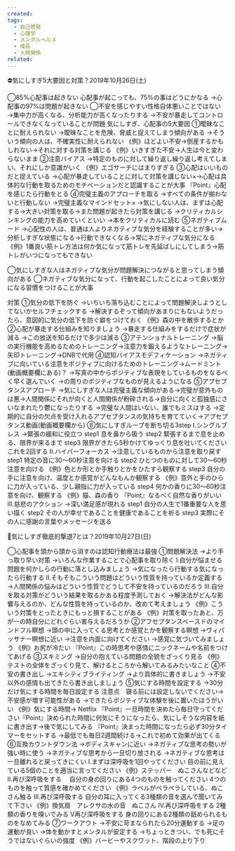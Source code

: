 ```yaml
---
created: 
tags:
  - 自己啓発
  - 心理学
  - メンタルヘルス
  - 成長
  - 人間関係
related:
---
```



⛔️気にしすぎ5大要因と対策？2019年10月26日(土)

◯85%心配事は起きない
心配事が起こっても、75%の事はどうにかなる
→心配事の97%は問題が起きない
◯不安を感じやすい性格自体悪いことではない
→集中力が高くなる、分析能力が高くなったりする
→不安が暴走してコントロールできなくなっていることが問題
気にしすぎ、心配事の5大要因
①曖昧なことに耐えられない
→曖昧なことを危険、脅威と捉えてしまう傾向がある
→そういう傾向の人は、不確実性に耐えられない
《例》ほどよい不安→倒産するかもしれない→それに対する対策を講じる
《例》いきすぎた不安→人生は今と変わらないまま
②注意バイアス
→特定のものに対して繰り返し繰り返し考えてしまい、それにしか意識がいく
《例》エゴサーチにはまりすぎる
③心配はいいものだと捉えている
→心配が暴走していることに対して対策を講じない×→心配は具体的な行動を取るためのモチベーションだと認識することが大事
『Point』心配を感じたら行動をとる
④完璧主義のアプローチを取る
→すべての条件が揃わないと行動しない
→完璧主義なマインドセット×
→気にしない人は、まずは心配する→大きい対策を取る→また問題が起きたら対策を講じる
→クリティカルシンキングの能力を高めていくといい
→本をクリティカルに読む
⑤ネガティブムード
→心配性の人は、普通は人よりネガティブな気分を経験することが多い→分析しすぎな状態になる→行動できなくなる→常にネガティブな気分になる
《例》1番良い筋トレ方法は何か気になって筋トレを先延ばしにしてしまう→筋トレがいつになってもできない

◯気にしすぎな人はネガティブな気分が問題解決につながると思ってしまう傾向がある
◯ネガティブな気分になって、行動を起こしたことによって良い気分になる習慣をつけることが大事

対策
①気分の低下を防ぐ
→いちいち落ち込むことによって問題解決しようとしてないかセルフチェックする
→解決するぞって傾向があまりにもないようだったら、意図的に気分の低下を防ぐ癖をつけておく
《例》森の中を散歩するとか
②心配が暴走する仕組みを知りましょう
→暴走する仕組みをするだけで症状が減る
→この放送を知るだけで多少は減る
③アテンショナルトレーニング
→脳の実行機能を高めるためのトレーニング→注意力を鍛えるようなトレーニング→矢印トレーニング→DNBで代用
④認知バイアスモデフィケーション
→ネガティブに向いている注意をポジティブに向けるためのトレーニング→ムードミント(動画概要欄にある)？
→写真の中からポジティブな表現をしているものをなるべく早く選んでいく
→の周りのポジティブなものが見えるようになる
⑤アプセプタンスアプローチ
→気にしすぎな人は完璧主義な傾向がある→完璧が意外ものは悪→人間関係にそれが向くと人間関係が粉砕される→自分に向くと孤独感にさいなまれたり鬱になったりする
→完璧な人間はいない、誰でもミスはする
→定期的に自分の欠点を受け入れるアプセプタンスの気持ちを育てていく→アプセプタンス動画(動画概要欄から)
⑥気にしすぎループを断ち切る3step
Ⅰ.シングルブレス
→緊張の緩和に役立つ
step1 息を鼻から吸う
step2 緊張するまで息を止める、限界が来るまで
step3 限界がきたら5秒かけてゆっくり息を吐いてください
          これを2回する
Ⅱ.ハイパーフォーカス
→注意しているものから注意を取り戻す
step1 特定の音に30〜60秒注意を向ける
step2 ひとつのものに対して30〜60秒注意を向ける
《例》色とか形とか手触りとかをひたすら観察する
step3 自分の手に注意を向け、温度とか感覚がどんなもんか観察する
《例》意外と手のひらに力が入っている、少し親指に力が入っている
step4 何かの香りに30〜60秒注意を向け、観察する
《例》猫、森の香り
『Point』なるべく自然な香りがいい
Ⅲ.慈悲のアクション
→深い満足感が現れる
step1 自分の人生で1番重要な人を思い描く
step2 その人が幸せであることを健康であることを祈る
step3 実際にその人に感謝の言葉やメッセージを送る


📛気にしすぎ徹底的撃退7とは？2019年10月27日(日)


◯心配事を頭から頭から消すのは認知行動療法は最強
①問題解決法
→より手っ取り早い対策
→いろんな作業することで心配事を取り除く
Ⅰ.自分が悩ませる問題を何かしらの行動に落とし込みましょう
→気になったら行動する気になったら行動する
Ⅱ.そもそもこういう問題はどういう性質を持っているか定義する
→人間関係の悩みはどういう性質でどうして不安を持っているのだろう
Ⅲ.自分を取る対策がどういう結果を取るかある程度予測しておく
→解決法がどんな影響与えるのか、どんな性質を持っているのか、改めて考えましょう
《例》こういう対策をとったときにもっと損することがある
《例》対策を取ったあと、万が一の時自分にどれぐらい害与えるだろうか
②アフセプタンスベースドのマインドフル瞑想
→頭の中に入ってくる思考とか感覚とかを観察する瞑想
→ヴィパッサナー瞑想に近い
→注意を内面に向けてください
→感覚に気づいてみましょう
《例》お尻が冷たい
『Point』この時思考や感情にニックネームや名前をつけてあげる
③スキミング
→自分の抱えている問題の全貌をざっくり見る
《例》テストの全体をざっくり見て、解けるところから解いてみるみたいなこと
④不安の書き出し
→エキシティブライティング
→より具体的に書きましょう
→不安以外の感情も出てきたら書き出しましょう
⑤気にする時間を設定する
→30分だけ気にする時間を毎日設定する
注意点　寝る前には設定しないでください→不安感が増す可能性がある
→できたらポジティブな体験を後に置いたほうがいい
《例》気にする時間→ Netflix
『Point』一旦時間を決めたら毎日守ってください『Point』決められた時間に何気にそうになったら、気にしそうな内容を紙に書き出す→後で気にしてみる
『Point』決まった時間になったら必ず30分タイマーをセットする
→最低でも毎日2週間続ける→これで初めて効果が出てくる
⑥互換カウントダウン法
→ボディスキャンに近い
→ネガティブな思考の勢いが強い時に使う
→ネガティブな思考から一旦切り放される
→ネガティブな思考は一旦離れると戻ってきにくい
Ⅰ.まずは深呼吸を1回やってください
目の前に見えている5個のことを適当に言ってください
《例》ステッパー　ぬこさんなどなど
Ⅱ.再び深呼吸をする　
自分の身の回りにある4つのものを触ってください
4つのものを触って質感を確かめてください
《例》ラベルがペラペラしている、ぬこさん触る
Ⅲ.再び深呼吸する
自分の耳に入ってくる3種類の音を選んで聞いてみて下さい
《例》換気扇　アレクサの水の音　ぬこさん
Ⅳ.再び深呼吸をする
2種類の香りを嗅いでみる
Ⅴ再び深呼吸をする
身の回りにある2種類の舐められるものをなめてみる
⑦ワークアウト
→不安に苛まなられたら20分運動する
→足の運動が良い
→体を動かすとメンタルが安定する
→ちょっときつい、でも死にそうではないぐらいの強度
《例》バービーやスクワット、階段の上り下り
